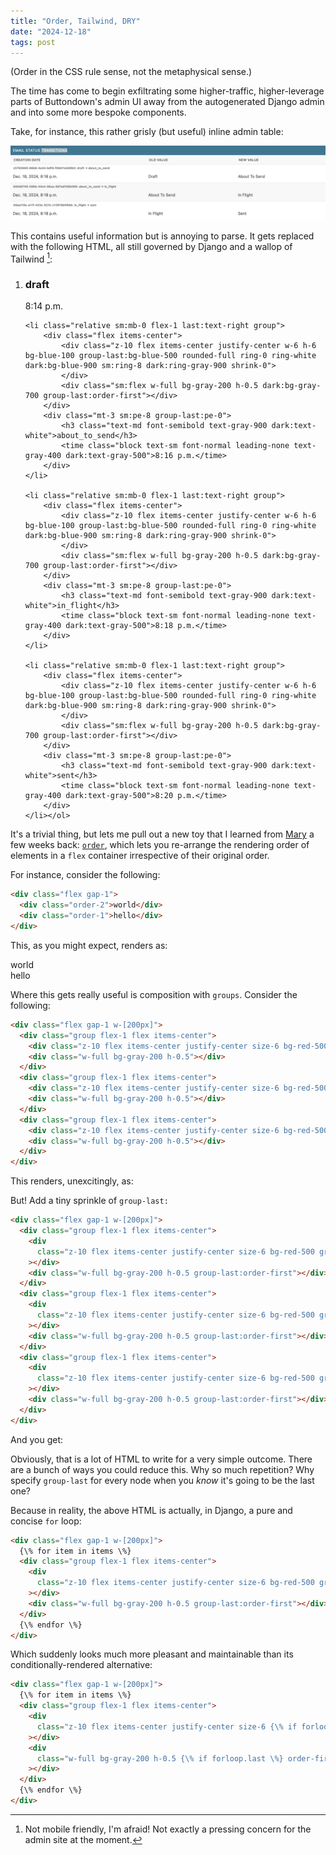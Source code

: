 ```yaml
---
title: "Order, Tailwind, DRY"
date: "2024-12-18"
tags: post
---
```


(Order in the CSS rule sense, not the metaphysical sense.)

The time has come to begin exfiltrating some higher-traffic, higher-leverage parts of Buttondown's admin UI away from the autogenerated Django admin and into some more bespoke components.

Take, for instance, this rather grisly (but useful) inline admin table:

![](/img/django-admin.png)

This contains useful information but is annoying to parse. It gets replaced with the following HTML, all still governed by Django and a wallop of Tailwind [^1]:

<div class="not-prose">
<ol class="items-center sm:flex ml-0 list-none p-4 border border-solid border-gray-300">
    <li class="relative sm:mb-0 flex-1">
        <div class="flex items-center">
            <div class="z-10 flex items-center justify-center w-6 h-6 bg-blue-100 rounded-full ring-0 ring-white dark:bg-blue-900 sm:ring-8 dark:ring-gray-900 shrink-0">
            </div>
            <div class="sm:flex w-full bg-gray-200 h-0.5 dark:bg-gray-700"></div>
        </div>
        <div class="mt-3 sm:pe-8">
            <h3 class="text-md font-semibold text-gray-900 dark:text-white">draft</h3>
            <time class="block text-sm font-normal leading-none text-gray-400 dark:text-gray-500">8:14 p.m.</time>
        </div>
    </li>

    <li class="relative sm:mb-0 flex-1 last:text-right group">
        <div class="flex items-center">
            <div class="z-10 flex items-center justify-center w-6 h-6 bg-blue-100 group-last:bg-blue-500 rounded-full ring-0 ring-white dark:bg-blue-900 sm:ring-8 dark:ring-gray-900 shrink-0">
            </div>
            <div class="sm:flex w-full bg-gray-200 h-0.5 dark:bg-gray-700 group-last:order-first"></div>
        </div>
        <div class="mt-3 sm:pe-8 group-last:pe-0">
            <h3 class="text-md font-semibold text-gray-900 dark:text-white">about_to_send</h3>
            <time class="block text-sm font-normal leading-none text-gray-400 dark:text-gray-500">8:16 p.m.</time>
        </div>
    </li>

    <li class="relative sm:mb-0 flex-1 last:text-right group">
        <div class="flex items-center">
            <div class="z-10 flex items-center justify-center w-6 h-6 bg-blue-100 group-last:bg-blue-500 rounded-full ring-0 ring-white dark:bg-blue-900 sm:ring-8 dark:ring-gray-900 shrink-0">
            </div>
            <div class="sm:flex w-full bg-gray-200 h-0.5 dark:bg-gray-700 group-last:order-first"></div>
        </div>
        <div class="mt-3 sm:pe-8 group-last:pe-0">
            <h3 class="text-md font-semibold text-gray-900 dark:text-white">in_flight</h3>
            <time class="block text-sm font-normal leading-none text-gray-400 dark:text-gray-500">8:18 p.m.</time>
        </div>
    </li>

    <li class="relative sm:mb-0 flex-1 last:text-right group">
        <div class="flex items-center">
            <div class="z-10 flex items-center justify-center w-6 h-6 bg-blue-100 group-last:bg-blue-500 rounded-full ring-0 ring-white dark:bg-blue-900 sm:ring-8 dark:ring-gray-900 shrink-0">
            </div>
            <div class="sm:flex w-full bg-gray-200 h-0.5 dark:bg-gray-700 group-last:order-first"></div>
        </div>
        <div class="mt-3 sm:pe-8 group-last:pe-0">
            <h3 class="text-md font-semibold text-gray-900 dark:text-white">sent</h3>
            <time class="block text-sm font-normal leading-none text-gray-400 dark:text-gray-500">8:20 p.m.</time>
        </div>
    </li></ol>

</div>

It's a trivial thing, but lets me pull out a new toy that I learned from [Mary](https://mary.my.id/) a few weeks back: [`order`](https://tailwindcss.com/docs/order), which lets you re-arrange the rendering order of elements in a `flex` container irrespective of their original order.

For instance, consider the following:

```html
<div class="flex gap-1">
  <div class="order-2">world</div>
  <div class="order-1">hello</div>
</div>
```

This, as you might expect, renders as:

<div class="bg-gray-50 border border-gray-300 p-4 flex items-center">
<div class="flex gap-1">
    <div style="order: 2">world</div>
    <div style="order: 1">hello</div>
</div>
</div>

Where this gets really useful is composition with `groups`. Consider the following:

```html
<div class="flex gap-1 w-[200px]">
  <div class="group flex-1 flex items-center">
    <div class="z-10 flex items-center justify-center size-6 bg-red-500"></div>
    <div class="w-full bg-gray-200 h-0.5"></div>
  </div>
  <div class="group flex-1 flex items-center">
    <div class="z-10 flex items-center justify-center size-6 bg-red-500"></div>
    <div class="w-full bg-gray-200 h-0.5"></div>
  </div>
  <div class="group flex-1 flex items-center">
    <div class="z-10 flex items-center justify-center size-6 bg-red-500"></div>
    <div class="w-full bg-gray-200 h-0.5"></div>
  </div>
</div>
```

This renders, unexcitingly, as:

<div class="bg-gray-50 border border-gray-300 p-4 flex items-center">
<div class="flex gap-1 w-[200px] flex-1">
  <div class="group flex-1 flex items-center">
    <div class="z-10 flex items-center justify-center size-6 bg-red-500"></div>
    <div class="w-full bg-gray-200 h-0.5"></div>
  </div>
  <div class="group flex-1 flex items-center">
    <div class="z-10 flex items-center justify-center size-6 bg-red-500"></div>
    <div class="w-full bg-gray-200 h-0.5"></div>
  </div>
  <div class="group flex-1 flex items-center">
    <div class="z-10 flex items-center justify-center size-6 bg-red-500"></div>
    <div class="w-full bg-gray-200 h-0.5"></div>
  </div>
</div>
</div>

But! Add a tiny sprinkle of `group-last:`

```html
<div class="flex gap-1 w-[200px]">
  <div class="group flex-1 flex items-center">
    <div
      class="z-10 flex items-center justify-center size-6 bg-red-500 group-last:bg-blue-500"
    ></div>
    <div class="w-full bg-gray-200 h-0.5 group-last:order-first"></div>
  </div>
  <div class="group flex-1 flex items-center">
    <div
      class="z-10 flex items-center justify-center size-6 bg-red-500 group-last:bg-blue-500"
    ></div>
    <div class="w-full bg-gray-200 h-0.5 group-last:order-first"></div>
  </div>
  <div class="group flex-1 flex items-center">
    <div
      class="z-10 flex items-center justify-center size-6 bg-red-500 group-last:bg-blue-500"
    ></div>
    <div class="w-full bg-gray-200 h-0.5 group-last:order-first"></div>
  </div>
</div>
```

And you get:

<div class="bg-gray-50 border border-gray-300 p-4 flex items-center">
<div class="flex gap-1 w-[200px] flex-1">
  <div class="group flex-1 flex items-center">
    <div class="z-10 flex items-center justify-center size-6 bg-red-500 group-last:bg-blue-500"></div>
    <div class="w-full bg-gray-200 h-0.5 group-last:order-first"></div>
  </div>
  <div class="group flex-1 flex items-center">
    <div class="z-10 flex items-center justify-center size-6 bg-red-500 group-last:bg-blue-500"></div>
    <div class="w-full bg-gray-200 h-0.5 group-last:order-first"></div>
  </div>
  <div class="group flex-1 flex items-center">
    <div class="z-10 flex items-center justify-center size-6 bg-red-500 group-last:bg-blue-500"></div>
    <div class="w-full bg-gray-200 h-0.5 group-last:order-first"></div>
  </div>
</div>
</div>

Obviously, that is a lot of HTML to write for a very simple outcome. There are a bunch of ways you could reduce this. Why so much repetition? Why specify `group-last` for every node when you _know_ it's going to be the last one?

Because in reality, the above HTML is actually, in Django, a pure and concise `for` loop:

```html
<div class="flex gap-1 w-[200px]">
  {\% for item in items \%}
  <div class="group flex-1 flex items-center">
    <div
      class="z-10 flex items-center justify-center size-6 bg-red-500 group-last:bg-blue-500"
    ></div>
    <div class="w-full bg-gray-200 h-0.5 group-last:order-first"></div>
  </div>
  {\% endfor \%}
</div>
```

Which suddenly looks much more pleasant and maintainable than its conditionally-rendered alternative:

```html
<div class="flex gap-1 w-[200px]">
  {\% for item in items \%}
  <div class="group flex-1 flex items-center">
    <div
      class="z-10 flex items-center justify-center size-6 {\% if forloop.last \%} bg-blue-500 {\% else \%} bg-red-500 {\% endif \%}"
    ></div>
    <div
      class="w-full bg-gray-200 h-0.5 {\% if forloop.last \%} order-first {\% endif \%}"
    ></div>
  </div>
  {\% endfor \%}
</div>
```

[^1]: Not mobile friendly, I'm afraid! Not exactly a pressing concern for the admin site at the moment.
